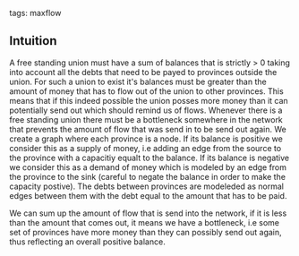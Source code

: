 tags: maxflow

## Intuition
A free standing union must have a sum of balances that is strictly > 0 taking into account all the debts that need to be payed to provinces outside the union. For such a union to exist it's balances must be greater than the amount of money that has to flow out of the union to other provinces. This means that if this indeed possible the union posses more money than it can potentially send out which should remind us of flows. Whenever there is a free standing union there must be a bottleneck somewhere in the network that prevents the amount of flow that was send in to be send out again.
We create a graph where each province is a node. If its balance is positive we consider this as a supply of money, i.e adding an edge from the source to the province with a capacitiy equalt to the balance. If its balance is negative we consider this as a demand of money which is modeled by an edge from the province to the sink (careful to negate the balance in order to make the capacity postive). The debts between provinces are modeleded as normal edges between them with the debt equal to the amount that has to be paid.

We can sum up the amount of flow that is send into the network, if it is less than the amount that comes out, it means we have a bottleneck, i.e some set of provinces have more money than they can possibly send out again, thus reflecting an overall positive balance.